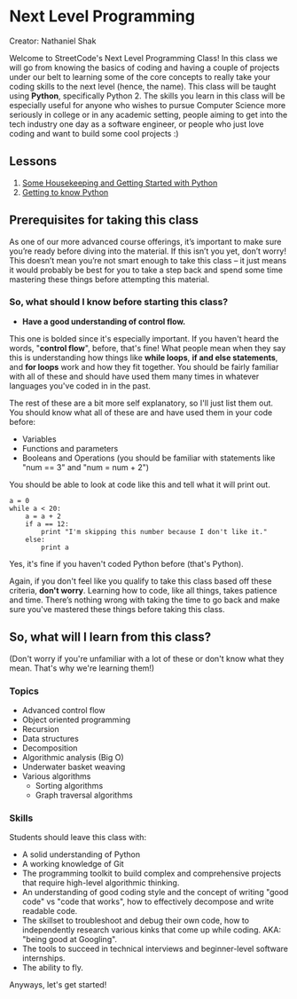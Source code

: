 # Next Level Programming

Creator: Nathaniel Shak

Welcome to StreetCode's Next Level Programming Class! In this class we will go from knowing the basics of coding and having a couple of projects under our belt to learning some of the core concepts to really take your coding skills to the next level (hence, the name). This class will be taught using **Python**, specifically Python 2. The skills you learn in this class will be especially useful for anyone who wishes to pursue Computer Science more seriously in college or in any academic setting, people aiming to get into the tech industry one day as a software engineer, or people who just love coding and want to build some cool projects :)  

## Lessons

1. [Some Housekeeping and Getting Started with Python](Lesson1)
2. [Getting to know Python](Lesson2)

## Prerequisites for taking this classAs one of our more advanced course offerings, it’s important to make sure you’re ready before diving into the material. If this isn’t you yet, don’t worry! This doesn’t mean you’re not smart enough to take this class – it just means it would probably be best for you to take a step back and spend some time mastering these things before attempting this material.

### So, what should I know before starting this class?  

* **Have a good understanding of control flow.**  
This one is bolded since it's especially important. If you haven't heard the words, "**control flow**", before, that's fine! What people mean when they say this is understanding how things like **while loops**, **if and else statements**, and **for loops** work and how they fit together. You should be fairly familiar with all of these and should have used them many times in whatever languages you've coded in in the past.  

The rest of these are a bit more self explanatory, so I'll just list them out. You should know what all of these are and have used them in your code before:

* Variables
* Functions and parameters
* Booleans and Operations  (you should be familiar with statements like "num == 3" and "num = num + 2")

You should be able to look at code like this and tell what it will print out.

	a = 0
	while a < 20:
		a = a + 2
		if a == 12:
			print "I'm skipping this number because I don't like it."
		else:
			print a

Yes, it's fine if you haven't coded Python before (that's Python).

Again, if you don't feel like you qualify to take this class based off these criteria, **don't worry**. Learning how to code, like all things, takes patience and time. There’s nothing wrong with taking the time to go back and make sure you've mastered these things before taking this class.  

<!---
TODO: add links to point them to previous classes
-->

## So, what will I learn from this class?

(Don't worry if you're unfamiliar with a lot of these or don't know what they mean. That's why we're learning them!)

### Topics

* Advanced control flow
* Object oriented programming
* Recursion
* Data structures
* Decomposition
* Algorithmic analysis (Big O)
* Underwater basket weaving
* Various algorithms
	* Sorting algorithms
	* Graph traversal algorithms


### Skills

Students should leave this class with:  

* A solid understanding of Python
* A working knowledge of Git
* The programming toolkit to build complex and comprehensive projects that require high-level algorithmic thinking.
* An understanding of good coding style and the concept of writing "good code" vs "code that works", how to effectively decompose and write readable code.
* The skillset to troubleshoot and debug their own code, how to independently research various kinks that come up while coding. AKA: "being good at Googling".
* The tools to succeed in technical interviews and beginner-level software internships.
* The ability to fly.

Anyways, let's get started!
